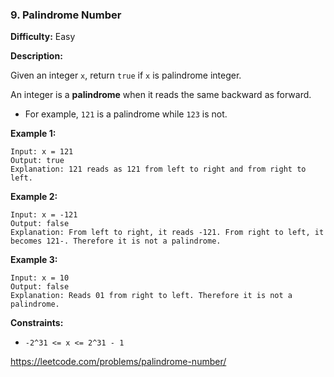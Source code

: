 ### 9. Palindrome Number

**Difficulty:** Easy

**Description:**

Given an integer `x`, return `true` if `x` is palindrome integer.

An integer is a **palindrome** when it reads the same backward as forward.

- For example, `121` is a palindrome while `123` is not.

**Example 1:**
    
    Input: x = 121
    Output: true
    Explanation: 121 reads as 121 from left to right and from right to left.

**Example 2:**

    Input: x = -121
    Output: false
    Explanation: From left to right, it reads -121. From right to left, it becomes 121-. Therefore it is not a palindrome.

**Example 3:**
    
    Input: x = 10
    Output: false
    Explanation: Reads 01 from right to left. Therefore it is not a palindrome.

**Constraints:**
- `-2^31 <= x <= 2^31 - 1`

https://leetcode.com/problems/palindrome-number/
